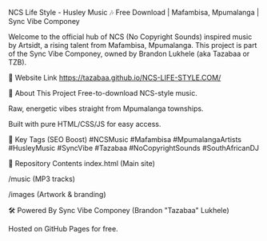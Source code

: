 NCS Life Style - Husley Music
🎶 Free Download | Mafambisa, Mpumalanga | Sync Vibe Componey

Welcome to the official hub of NCS (No Copyright Sounds) inspired music by Artsidt, a rising talent from Mafambisa, Mpumalanga. This project is part of the Sync Vibe Componey, owned by Brandon Lukhele (aka Tazabaa or TZB).

🔗 Website Link
https://tazabaa.github.io/NCS-LIFE-STYLE.COM/

🎵 About This Project
Free-to-download NCS-style music.

Raw, energetic vibes straight from Mpumalanga townships.

Built with pure HTML/CSS/JS for easy access.

📌 Key Tags (SEO Boost)
#NCSMusic #Mafambisa #MpumalangaArtists #HusleyMusic #SyncVibe #Tazabaa #NoCopyrightSounds #SouthAfricanDJ

📂 Repository Contents
index.html (Main site)

/music (MP3 tracks)

/images (Artwork & branding)

🛠️ Powered By
Sync Vibe Componey (Brandon "Tazabaa" Lukhele)

Hosted on GitHub Pages for free.
